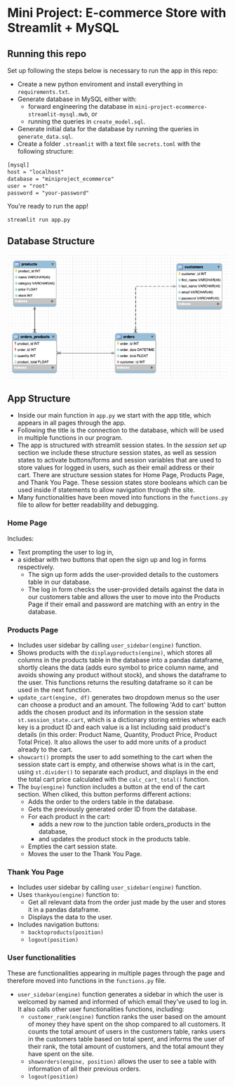# Mini Project: E-commerce Store with Streamlit + MySQL

## Running this repo
Set up following the steps below is necessary to run the app in this repo:

- Create a new python enviroment and install everything in `requirements.txt`.
- Generate database in MySQL either with: 
  - forward engineering the database in `mini-project-ecommerce-streamlit-mysql.mwb`, or
  - running the queries in `create_model.sql`.
- Generate initial data for the database by running the queries in `generate_data.sql`.
- Create a folder `.streamlit` with a text file `secrets.toml` with the following structure:
````
[mysql]
host = "localhost"
database = "miniproject_ecommerce"
user = "root"
password = "your-password"
````

You're ready to run the app! 
````
streamlit run app.py
````


## Database Structure
![Schema](images/schema.png)

## App Structure
- Inside our main function in `app.py` we start with the app title, which appears in all pages through the app. 
- Following the title is the connection to the database, which will be used in multiple functions in our program.
- The app is structured with streamlit session states. In the _session set up_ section we include these structure session states, as well as session states to activate buttons/forms and session variables that are used to store values for logged in users, such as their email address or their cart. There are structure session states for Home Page, Products Page, and Thank You Page. These session states store booleans which can be used inside if statements to allow navigation through the site.
- Many functionalities have been moved into functions in the `functions.py` file to allow for better readability and debugging.

### Home Page
Includes:
- Text prompting the user to log in,
- a sidebar with two buttons that open the sign up and log in forms respectively.
  - The sign up form adds the user-provided details to the customers table in our database.
  - The log in form checks the user-provided details against the data in our customers table and allows the user to move into the Products Page if their email and password are matching with an entry in the database.

### Products Page
- Includes user sidebar by calling `user_sidebar(engine)` function.
- Shows products with the `displayproducts(engine)`, which stores all columns in the products table in the database into a pandas dataframe, shortly cleans the data (adds euro symbol to price column name, and avoids showing any product without stock), and shows the dataframe to the user. This functions returns the resulting dataframe so it can be used in the next function.
- `update_cart(engine, df)` generates two dropdown menus so the user can choose a product and an amount. The following 'Add to cart' button adds the chosen product and its information in the session state `st.session_state.cart`, which is a dictionary storing entries where each key is a product ID and each value is a list including said product's details (in this order: Product Name, Quantity, Product Price, Product Total Price). It also allows the user to add more units of a product already to the cart. 
- `showcart()` prompts the user to add something to the cart when the session state cart is empty, and otherwise shows what is in the cart, using `st.divider()` to separate each product, and displays in the end the total cart price calculated with the `calc_cart_total()` function.
- The `buy(engine)` function includes a button at the end of the cart section. When cliked, this button performs different actions:
  - Adds the order to the orders table in the database.
  - Gets the previously generated order ID from the database.
  - For each product in the cart:
    - adds a new row to the junction table orders_products in the database,
    - and updates the product stock in the products table.
  - Empties the cart session state.
  - Moves the user to the Thank You Page.

### Thank You Page
- Includes user sidebar by calling `user_sidebar(engine)` function.
- Uses `thankyou(engine)` function to:
  - Get all relevant data from the order just made by the user and stores it in a pandas dataframe.
  - Displays the data to the user.
- Includes navigation buttons:
  - `backtoproducts(position)`
  - `logout(position)`
### User functionalities
These are functionalities appearing in multiple pages through the page and therefore moved into functions in the `functions.py` file.
- `user_sidebar(engine)` function generates a sidebar in which the user is welcomed by named and informed of which email they've used to log in. It also calls other user functionalities functions, including:
  - `customer_rank(engine)` function ranks the user based on the amount of money they have spent on the shop compared to all customers. It counts the total amount of users in the customers table, ranks users in the customers table based on total spent, and informs the user of their rank, the total amount of customers, and the total amount they have spent on the site.
  - `showorders(engine, position)` allows the user to see a table with information of all their previous orders.
  - `logout(position)`
